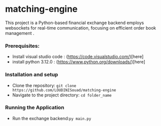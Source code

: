 # matching-engine 
This project is a  Python-based financial exchange backend employs websockets for real-time communication, focusing on efficient order book management .
### Prerequisites: 
- Install visual studio code : (https://code.visualstudio.com/)[here]
- install python 3.12.0 : (https://www.python.org/downloads/)[here]
### Installation and setup
- Clone the repository: `git clone https://github.com/LOUDINISouad/matching-engine`
- Navigate to the project directory: `cd folder_name`
### Running the Application
- Run the exchange backend:`py main.py`

 
